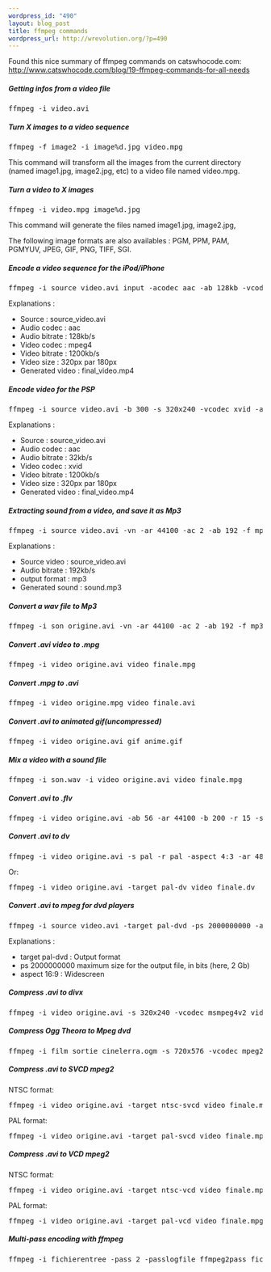 ```yaml
--- 
wordpress_id: "490"
layout: blog_post
title: ffmpeg commands
wordpress_url: http://wrevolution.org/?p=490
---
```

Found this nice summary of ffmpeg commands on catswhocode.com:
<a href="http://www.catswhocode.com/blog/19-ffmpeg-commands-for-all-needs"> http://www.catswhocode.com/blog/19-ffmpeg-commands-for-all-needs</a>

<h5>Getting infos from a video file</h5>
<pre>ffmpeg -i video.avi</pre>
<h5>Turn X images to a video sequence</h5>
<pre>ffmpeg -f image2 -i image%d.jpg video.mpg</pre>
This command will transform all the images from the current
directory (named image1.jpg, image2.jpg, etc) to a video file named
video.mpg.
<h5>Turn a video to X images</h5>
<pre>ffmpeg -i video.mpg image%d.jpg</pre>
This command will generate the files named image1.jpg, image2.jpg, 

The following image formats are also availables : PGM, PPM, PAM, PGMYUV, JPEG, GIF, PNG, TIFF, SGI.
<h5>Encode a video sequence for the iPod/iPhone</h5>
<pre>ffmpeg -i source_video.avi input -acodec aac -ab 128kb -vcodec mpeg4 -b 1200kb -mbd 2 -flags +4mv+trell -aic 2 -cmp 2 -subcmp 2 -s 320x180 -title X final_video.mp4</pre>
Explanations :
<ul>
	<li>Source : source_video.avi</li>
	<li>Audio codec : aac</li>
	<li>Audio bitrate : 128kb/s</li>
	<li>Video codec : mpeg4</li>
	<li>Video bitrate : 1200kb/s</li>
	<li>Video size : 320px par 180px</li>
	<li>Generated video : final_video.mp4</li>
</ul>
<h5>Encode video for the PSP</h5>
<pre>ffmpeg -i source_video.avi -b 300 -s 320x240 -vcodec xvid -ab 32 -ar 24000 -acodec aac final_video.mp4</pre>
Explanations :
<ul>
	<li>Source : source_video.avi</li>
	<li>Audio codec : aac</li>
	<li>Audio bitrate : 32kb/s</li>
	<li>Video codec : xvid</li>
	<li>Video bitrate : 1200kb/s</li>
	<li>Video size : 320px par 180px</li>
	<li>Generated video : final_video.mp4</li>
</ul>
<h5>Extracting sound from a video, and save it as Mp3</h5>
<pre>ffmpeg -i source_video.avi -vn -ar 44100 -ac 2 -ab 192 -f mp3 sound.mp3</pre>
Explanations :
<ul>
	<li>Source video : source_video.avi</li>
	<li>Audio bitrate : 192kb/s</li>
	<li>output format : mp3</li>
	<li>Generated sound : sound.mp3</li>
</ul>
<h5>Convert a wav file to Mp3</h5>
<pre>ffmpeg -i son_origine.avi -vn -ar 44100 -ac 2 -ab 192 -f mp3 son_final.mp3</pre>
<h5>Convert .avi video to .mpg</h5>
<pre>ffmpeg -i video_origine.avi video_finale.mpg</pre>
<h5>Convert .mpg to .avi</h5>
<pre>ffmpeg -i video_origine.mpg video_finale.avi</pre>
<h5>Convert .avi to animated gif(uncompressed)</h5>
<pre>ffmpeg -i video_origine.avi gif_anime.gif</pre>
<h5>Mix a video with a sound file</h5>
<pre>ffmpeg -i son.wav -i video_origine.avi video_finale.mpg</pre>
<h5>Convert .avi to .flv</h5>
<pre>ffmpeg -i video_origine.avi -ab 56 -ar 44100 -b 200 -r 15 -s 320x240 -f flv video_finale.flv</pre>
<h5>Convert .avi to dv</h5>
<pre>ffmpeg -i video_origine.avi -s pal -r pal -aspect 4:3 -ar 48000 -ac 2 video_finale.dv</pre>
Or:
<pre>ffmpeg -i video_origine.avi -target pal-dv video_finale.dv</pre>
<h5>Convert .avi to mpeg for dvd players</h5>
<pre>ffmpeg -i source_video.avi -target pal-dvd -ps 2000000000 -aspect 16:9 finale_video.mpeg</pre>
Explanations :
<ul>
	<li>target pal-dvd : Output format</li>
	<li>ps 2000000000 maximum size for the output file, in bits (here, 2 Gb)</li>
	<li>aspect 16:9 : Widescreen</li>
</ul>
<h5>Compress .avi to divx</h5>
<pre>ffmpeg -i video_origine.avi -s 320x240 -vcodec msmpeg4v2 video_finale.avi</pre>
<h5>Compress Ogg Theora to Mpeg dvd</h5>
<pre>ffmpeg -i film_sortie_cinelerra.ogm -s 720x576 -vcodec mpeg2video -acodec mp3 film_termine.mpg</pre>
<h5>Compress .avi to SVCD mpeg2</h5>
NTSC format:
<pre>ffmpeg -i video_origine.avi -target ntsc-svcd video_finale.mpg</pre>
PAL format:
<pre>ffmpeg -i video_origine.avi -target pal-svcd video_finale.mpg</pre>
<h5>Compress .avi to VCD mpeg2</h5>
NTSC format:
<pre>ffmpeg -i video_origine.avi -target ntsc-vcd video_finale.mpg</pre>
PAL format:
<pre>ffmpeg -i video_origine.avi -target pal-vcd video_finale.mpg</pre>
<h5>Multi-pass encoding with ffmpeg</h5>
<pre>ffmpeg -i fichierentree -pass 2 -passlogfile ffmpeg2pass fichiersortie-2</pre>
